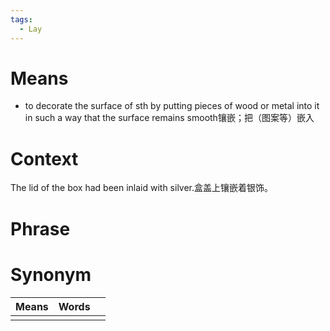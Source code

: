 ```yaml
---
tags:
  - Lay
---
```

# Means
- to decorate the surface of sth by putting pieces of wood or metal into it in such a way that the surface remains smooth镶嵌；把（图案等）嵌入
# Context
The lid of the box had been inlaid with silver.盒盖上镶嵌着银饰。
# Phrase

# Synonym
| Means | Words |     |
| ----- | ----- | --- |
|       |       |     |
